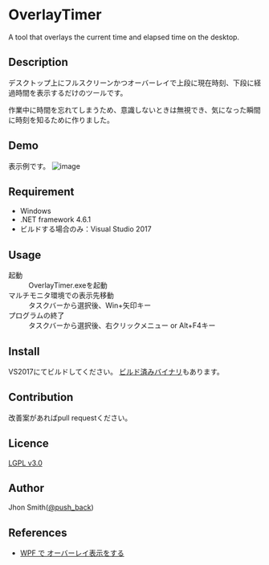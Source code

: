 # OverlayTimer
 A tool that overlays the current time and elapsed time on the desktop.

## Description
デスクトップ上にフルスクリーンかつオーバーレイで上段に現在時刻、下段に経過時間を表示するだけのツールです。

作業中に時間を忘れてしまうため、意識しないときは無視でき、気になった瞬間に時刻を知るために作りました。

## Demo
表示例です。
![image](https://user-images.githubusercontent.com/1241251/40882628-fcd0e38a-6722-11e8-868a-6b1982649dce.png)

## Requirement
* Windows
* .NET framework 4.6.1
* ビルドする場合のみ：Visual Studio 2017

## Usage
<dl>
  <dt>起動</dt>
    <dd>OverlayTimer.exeを起動</dd>
  <dt>マルチモニタ環境での表示先移動</dt>
    <dd>タスクバーから選択後、Win+矢印キー</dd>
  <dt>プログラムの終了</dt>
    <dd>タスクバーから選択後、右クリックメニュー or Alt+F4キー</dd>
</dl>

## Install
VS2017にてビルドしてください。
[ビルド済みバイナリ](https://github.com/pushback/OverlayTimer/releases)もあります。

## Contribution
改善案があればpull requestください。

## Licence
[LGPL v3.0](https://github.com/pushback/OverlayTimer/blob/master/LICENSE)

## Author
Jhon Smith([@push_back](https://twitter.com/push_back))

## References
* [WPF で オーバーレイ表示をする](https://qiita.com/SUIMA/items/ea9faeda750248d5730)
